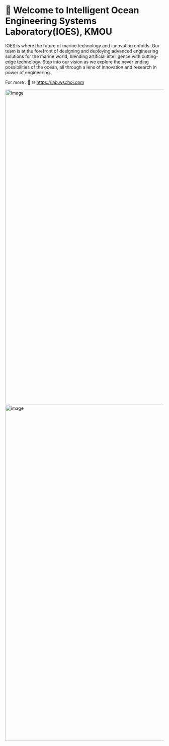# 👋 Welcome to Intelligent Ocean Engineering Systems Laboratory(IOES), KMOU

IOES is where the future of marine technology and innovation unfolds. Our team is at the forefront of designing and deploying advanced engineering solutions for the marine world, blending artificial intelligence with cutting-edge technology. Step into our vision as we explore the never ending possibilities of the ocean, all through a lens of innovation and research in power of engineering.

For more : 🚀 🌐 https://lab.wschoi.com

<img width="1001" alt="image" src="https://github.com/IOES-Lab/.github/assets/7955120/cc400b42-1e6b-4d9d-b888-fb10d3c2f9e0">
<img width="1066" alt="image" src="https://github.com/IOES-Lab/.github/assets/7955120/6f35e40b-45ac-47da-a020-3b33e9897b87">
